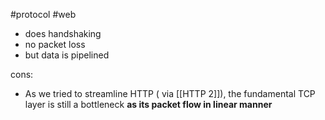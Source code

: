 #protocol 
#web

- does handshaking
- no packet loss
- but data is pipelined


cons:
- As we tried to streamline HTTP ( via [[HTTP 2]]), the fundamental TCP layer is still a bottleneck **as its packet flow in linear manner**


